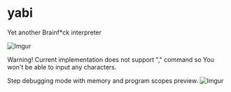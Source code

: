 # yabi
Yet another Brainf*ck interpreter

![Imgur](http://i.imgur.com/073vKGb.png?1)

Warning! Current implementation does not support "," command so You won't be able to input any characters.

Step debugging mode with memory and program scopes preview.
![Imgur](http://i.imgur.com/j6oOocL.gif?1)
